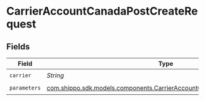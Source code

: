 # CarrierAccountCanadaPostCreateRequest


## Fields

| Field                                                                                                                                            | Type                                                                                                                                             | Required                                                                                                                                         | Description                                                                                                                                      | Example                                                                                                                                          |
| ------------------------------------------------------------------------------------------------------------------------------------------------ | ------------------------------------------------------------------------------------------------------------------------------------------------ | ------------------------------------------------------------------------------------------------------------------------------------------------ | ------------------------------------------------------------------------------------------------------------------------------------------------ | ------------------------------------------------------------------------------------------------------------------------------------------------ |
| `carrier`                                                                                                                                        | *String*                                                                                                                                         | :heavy_check_mark:                                                                                                                               | N/A                                                                                                                                              | canada_post                                                                                                                                      |
| `parameters`                                                                                                                                     | [com.shippo.sdk.models.components.CarrierAccountCanadaPostCreateParameters](../../models/components/CarrierAccountCanadaPostCreateParameters.md) | :heavy_check_mark:                                                                                                                               | N/A                                                                                                                                              |                                                                                                                                                  |